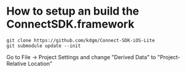 # How to setup an build the ConnectSDK.framework

    git clone https://github.com/kdgm/Connect-SDK-iOS-Lite
    git submodule update --init

Go to File -> Project Settings and change "Derived Data" to "Project-Relative Location"
